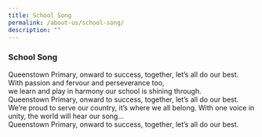 ```yaml
---
title: School Song
permalink: /about-us/school-song/
description: ""
---
```

### **School Song**

Queenstown Primary, onward to success, together, let’s all do our best.<br>
With passion and fervour and perseverance too,  
we learn and play in harmony our school is shining through.<br>
Queenstown Primary, onward to success, together, let’s all do our best. <br>
We’re proud to serve our country, it’s where we all belong. With one voice in unity, the 
world will hear our song…<br>
Queenstown Primary, onward to success, together, let’s all do our best.